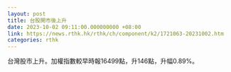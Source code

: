 ```yaml
---
layout: post
title: 台股開市後上升
date: 2023-10-02 09:11:00.000000000 +08:00
link: https://news.rthk.hk/rthk/ch/component/k2/1721063-20231002.htm
categories: rthk
---
```


台灣股市上升。加權指數較早時報16499點，升146點，升幅0.89%。
